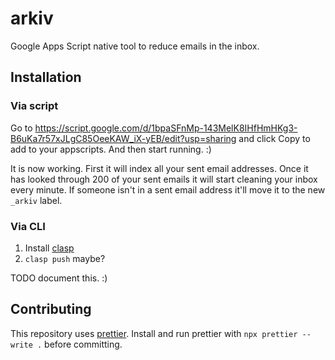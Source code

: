 # arkiv

Google Apps Script native tool to reduce emails in the inbox.

## Installation

### Via script

Go to https://script.google.com/d/1bpaSFnMp-143MelK8IHfHmHKg3-B6uKa7r57xJLgC85OeeKAW_iX-yEB/edit?usp=sharing and click Copy to add to your appscripts. And then start running. :)

It is now working. First it will index all your sent email addresses. Once it has looked through 200 of your sent emails it will start cleaning your inbox every minute. If someone isn't in a sent email address it'll move it to the new `_arkiv` label.

### Via CLI

1. Install [clasp](https://developers.google.com/apps-script/guides/clasp)
1. `clasp push` maybe?

TODO document this. :)

## Contributing

This repository uses [prettier](https://prettier.io/). Install and run prettier with `npx prettier --write .` before committing.
